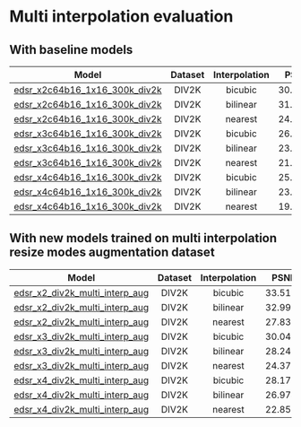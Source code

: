 # Multi interpolation evaluation

## With baseline models

|   Model   | Dataset | Interpolation  |  PSNR   |  SSIM  | Scale |
| :-------: | :-----: | :------------: | :-----: | :----: | :---: |
| [edsr_x2c64b16_1x16_300k_div2k](../edsr_x2c64b16_1xb16-300k_div2k.py) |  DIV2K  | bicubic | 30.0175 | 0.9216 | 2 |
| [edsr_x2c64b16_1x16_300k_div2k](../edsr_x2c64b16_1xb16-300k_div2k.py) |  DIV2K  | bilinear | 31.8617 | 0.9172 | 2 |
| [edsr_x2c64b16_1x16_300k_div2k](../edsr_x2c64b16_1xb16-300k_div2k.py) |  DIV2K  | nearest | 24.7872 | 0.7851 | 2 |
| [edsr_x3c64b16_1x16_300k_div2k](../edsr_x3c64b16_1xb16-300k_div2k.py) |  DIV2K  | bicubic | 26.7666 | 0.8480 | 3 |
| [edsr_x3c64b16_1x16_300k_div2k](../edsr_x3c64b16_1xb16-300k_div2k.py) |  DIV2K  | bilinear | 23.5642 | 0.7447 | 3 |
| [edsr_x3c64b16_1x16_300k_div2k](../edsr_x3c64b16_1xb16-300k_div2k.py) |  DIV2K  | nearest | 21.3182 | 0.6536 | 3 |
| [edsr_x4c64b16_1x16_300k_div2k](../edsr_x4c64b16_1xb16-300k_div2k.py) |  DIV2K  | bicubic | 25.1079 | 0.7873 | 4 |
| [edsr_x4c64b16_1x16_300k_div2k](../edsr_x4c64b16_1xb16-300k_div2k.py) |  DIV2K  | bilinear | 23.4003 | 0.7261 | 4 |
| [edsr_x4c64b16_1x16_300k_div2k](../edsr_x4c64b16_1xb16-300k_div2k.py) |  DIV2K  | nearest | 19.4297 | 0.5756 | 4 |


## With new models trained on multi interpolation resize modes augmentation dataset

|   Model   | Dataset | Interpolation  |  PSNR   |  SSIM  | Scale |
| :-------: | :-----: | :------------: | :-----: | :----: | :---: |
| [edsr_x2_div2k_multi_interp_aug](../edsr_x2c64b16_1xb16-300k_div2k_multi_sub_sampling.py) |  DIV2K  | bicubic | 33.5100 | 0.9284 | 2 |
| [edsr_x2_div2k_multi_interp_aug](../edsr_x2c64b16_1xb16-300k_div2k_multi_sub_sampling.py) |  DIV2K  | bilinear | 32.9926 | 0.9218 | 2 |
| [edsr_x2_div2k_multi_interp_aug](../edsr_x2c64b16_1xb16-300k_div2k_multi_sub_sampling.py) |  DIV2K  | nearest | 27.8316 | 0.8461 | 2 |
| [edsr_x3_div2k_multi_interp_aug](../edsr_x3c64b16_1xb16-300k_div2k_multi_sub_sampling.py) |  DIV2K  | bicubic | 30.0442 | 0.8559 | 3 |
| [edsr_x3_div2k_multi_interp_aug](../edsr_x3c64b16_1xb16-300k_div2k_multi_sub_sampling.py) |  DIV2K  | bilinear | 28.2417 | 0.8250 | 3 |
| [edsr_x3_div2k_multi_interp_aug](../edsr_x3c64b16_1xb16-300k_div2k_multi_sub_sampling.py) |  DIV2K  | nearest | 24.3707 | 0.7262 | 3 |
| [edsr_x4_div2k_multi_interp_aug](../edsr_x4c64b16_1xb16-300k_div2k_multi_sub_sampling.py) |  DIV2K  | bicubic | 28.1731 | 0.7974 | 4 |
| [edsr_x4_div2k_multi_interp_aug](../edsr_x4c64b16_1xb16-300k_div2k_multi_sub_sampling.py) |  DIV2K  | bilinear | 26.9745 | 0.7759 | 4 |
| [edsr_x4_div2k_multi_interp_aug](../edsr_x4c64b16_1xb16-300k_div2k_multi_sub_sampling.py) |  DIV2K  | nearest | 22.8511 | 0.6642 | 4 |
